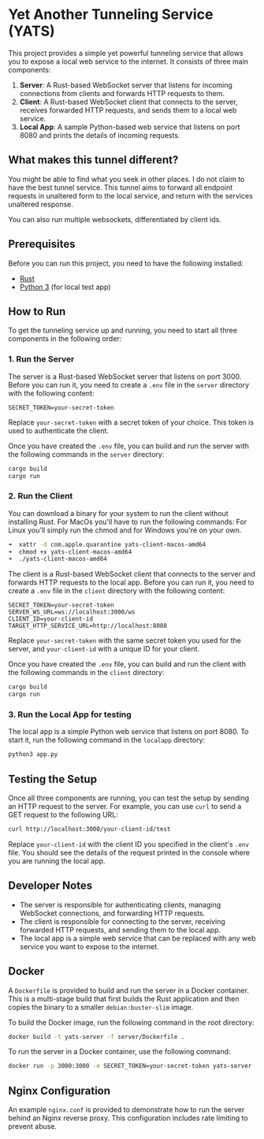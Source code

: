 # Yet Another Tunneling Service (YATS)

This project provides a simple yet powerful tunneling service that allows you to expose a local web service to the internet. It consists of three main components:

1.  **Server**: A Rust-based WebSocket server that listens for incoming connections from clients and forwards HTTP requests to them.
2.  **Client**: A Rust-based WebSocket client that connects to the server, receives forwarded HTTP requests, and sends them to a local web service.
3.  **Local App**: A sample Python-based web service that listens on port 8080 and prints the details of incoming requests.

## What makes this tunnel different?
You might be able to find what you seek in other places. I do not claim to have the best tunnel service.
This tunnel aims to forward all endpoint requests in unaltered form to the local service, and return with the services unaltered response.

You can also run multiple websockets, differentiated by client ids.

## Prerequisites

Before you can run this project, you need to have the following installed:

*   [Rust](https://www.rust-lang.org/tools/install)
*   [Python 3](https://www.python.org/downloads/) (for local test app)

## How to Run

To get the tunneling service up and running, you need to start all three components in the following order:

### 1. Run the Server

The server is a Rust-based WebSocket server that listens on port 3000. Before you can run it, you need to create a `.env` file in the `server` directory with the following content:

```
SECRET_TOKEN=your-secret-token
```

Replace `your-secret-token` with a secret token of your choice. This token is used to authenticate the client.

Once you have created the `.env` file, you can build and run the server with the following commands in the `server` directory:

```bash
cargo build
cargo run
```

### 2. Run the Client

You can download a binary for your system to run the client without installing Rust.
For MacOs you'll have to run the following commands:
For Linux you'll simply run the chmod and for Windows you're on your own.
```bash
➜  xattr -d com.apple.quarantine yats-client-macos-amd64
➜  chmod +x yats-client-macos-amd64                     
➜  ./yats-client-macos-amd64                    
```

The client is a Rust-based WebSocket client that connects to the server and forwards HTTP requests to the local app. Before you can run it, you need to create a `.env` file in the `client` directory with the following content:

```
SECRET_TOKEN=your-secret-token
SERVER_WS_URL=ws://localhost:3000/ws
CLIENT_ID=your-client-id
TARGET_HTTP_SERVICE_URL=http://localhost:8080
```

Replace `your-secret-token` with the same secret token you used for the server, and `your-client-id` with a unique ID for your client.

Once you have created the `.env` file, you can build and run the client with the following commands in the `client` directory:

```bash
cargo build
cargo run
```


### 3. Run the Local App for testing

The local app is a simple Python web service that listens on port 8080. To start it, run the following command in the `localapp` directory:

```bash
python3 app.py
```

## Testing the Setup

Once all three components are running, you can test the setup by sending an HTTP request to the server. For example, you can use `curl` to send a GET request to the following URL:

```bash
curl http://localhost:3000/your-client-id/test
```

Replace `your-client-id` with the client ID you specified in the client's `.env` file. You should see the details of the request printed in the console where you are running the local app.

## Developer Notes

*   The server is responsible for authenticating clients, managing WebSocket connections, and forwarding HTTP requests.
*   The client is responsible for connecting to the server, receiving forwarded HTTP requests, and sending them to the local app.
*   The local app is a simple web service that can be replaced with any web service you want to expose to the internet.

## Docker

A `Dockerfile` is provided to build and run the server in a Docker container. This is a multi-stage build that first builds the Rust application and then copies the binary to a smaller `debian:buster-slim` image.

To build the Docker image, run the following command in the root directory:

```bash
docker build -t yats-server -f server/Dockerfile .
```

To run the server in a Docker container, use the following command:

```bash
docker run -p 3000:3000 -e SECRET_TOKEN=your-secret-token yats-server
```

## Nginx Configuration

An example `nginx.conf` is provided to demonstrate how to run the server behind an Nginx reverse proxy. This configuration includes rate limiting to prevent abuse.
